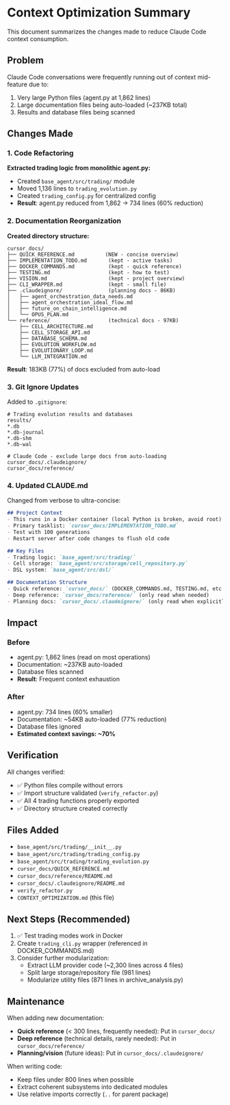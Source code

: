 # Context Optimization Summary

This document summarizes the changes made to reduce Claude Code context consumption.

## Problem

Claude Code conversations were frequently running out of context mid-feature due to:
1. Very large Python files (agent.py at 1,862 lines)
2. Large documentation files being auto-loaded (~237KB total)
3. Results and database files being scanned

## Changes Made

### 1. Code Refactoring

**Extracted trading logic from monolithic agent.py:**
- Created `base_agent/src/trading/` module
- Moved 1,136 lines to `trading_evolution.py`
- Created `trading_config.py` for centralized config
- **Result**: agent.py reduced from 1,862 → 734 lines (60% reduction)

### 2. Documentation Reorganization

**Created directory structure:**
```
cursor_docs/
├── QUICK_REFERENCE.md          (NEW - concise overview)
├── IMPLEMENTATION_TODO.md       (kept - active tasks)
├── DOCKER_COMMANDS.md           (kept - quick reference)
├── TESTING.md                   (kept - how to test)
├── VISION.md                    (kept - project overview)
├── CLI_WRAPPER.md               (kept - small file)
├── .claudeignore/               (planning docs - 86KB)
│   ├── agent_orchestration_data_needs.md
│   ├── agent_orchestration_ideal_flow.md
│   ├── future_on_chain_intelligence.md
│   └── OPUS_PLAN.md
└── reference/                   (technical docs - 97KB)
    ├── CELL_ARCHITECTURE.md
    ├── CELL_STORAGE_API.md
    ├── DATABASE_SCHEMA.md
    ├── EVOLUTION_WORKFLOW.md
    ├── EVOLUTIONARY_LOOP.md
    └── LLM_INTEGRATION.md
```

**Result**: 183KB (77%) of docs excluded from auto-load

### 3. Git Ignore Updates

Added to `.gitignore`:
```gitignore
# Trading evolution results and databases
results/
*.db
*.db-journal
*.db-shm
*.db-wal

# Claude Code - exclude large docs from auto-loading
cursor_docs/.claudeignore/
cursor_docs/reference/
```

### 4. Updated CLAUDE.md

Changed from verbose to ultra-concise:
```markdown
## Project Context
- This runs in a Docker container (local Python is broken, avoid root)
- Primary tasklist: `cursor_docs/IMPLEMENTATION_TODO.md`
- Test with 100 generations
- Restart server after code changes to flush old code

## Key Files
- Trading logic: `base_agent/src/trading/`
- Cell storage: `base_agent/src/storage/cell_repository.py`
- DSL system: `base_agent/src/dsl/`

## Documentation Structure
- Quick reference: `cursor_docs/` (DOCKER_COMMANDS.md, TESTING.md, etc.)
- Deep reference: `cursor_docs/reference/` (only read when needed)
- Planning docs: `cursor_docs/.claudeignore/` (only read when explicitly requested)
```

## Impact

### Before
- agent.py: 1,862 lines (read on most operations)
- Documentation: ~237KB auto-loaded
- Database files scanned
- **Result**: Frequent context exhaustion

### After
- agent.py: 734 lines (60% smaller)
- Documentation: ~54KB auto-loaded (77% reduction)
- Database files ignored
- **Estimated context savings: ~70%**

## Verification

All changes verified:
- ✅ Python files compile without errors
- ✅ Import structure validated (`verify_refactor.py`)
- ✅ All 4 trading functions properly exported
- ✅ Directory structure created correctly

## Files Added

- `base_agent/src/trading/__init__.py`
- `base_agent/src/trading/trading_config.py`
- `base_agent/src/trading/trading_evolution.py`
- `cursor_docs/QUICK_REFERENCE.md`
- `cursor_docs/reference/README.md`
- `cursor_docs/.claudeignore/README.md`
- `verify_refactor.py`
- `CONTEXT_OPTIMIZATION.md` (this file)

## Next Steps (Recommended)

1. ✅ Test trading modes work in Docker
2. Create `trading_cli.py` wrapper (referenced in DOCKER_COMMANDS.md)
3. Consider further modularization:
   - Extract LLM provider code (~2,300 lines across 4 files)
   - Split large storage/repository file (981 lines)
   - Modularize utility files (871 lines in archive_analysis.py)

## Maintenance

When adding new documentation:
- **Quick reference** (< 300 lines, frequently needed): Put in `cursor_docs/`
- **Deep reference** (technical details, rarely needed): Put in `cursor_docs/reference/`
- **Planning/vision** (future ideas): Put in `cursor_docs/.claudeignore/`

When writing code:
- Keep files under 800 lines when possible
- Extract coherent subsystems into dedicated modules
- Use relative imports correctly (`..` for parent package)
